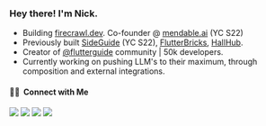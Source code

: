 <h3> Hey there! I'm Nick.</h3>

- Building [firecrawl.dev](https://firecrawl.dev). Co-founder @ [mendable.ai](https://mendable.ai) (YC S22)
- Previously built [SideGuide](https://courses.sideguide.dev) (YC S22), [FlutterBricks](https://flutterbricks.com), [HallHub](https://apps.apple.com/us/app/hallhub/id1526733177).
- Creator of [@flutterguide](https://instagram.com/flutterguide) community | 50k developers.
- Currently working on pushing LLM's to their maximum, through composition and external integrations.

<h4> 🤝🏻 &nbsp;Connect with Me </h4>

<p align="left">
<a href="https://sideguide.dev"><img src="https://img.shields.io/badge/-SideGuide website-3423A6?style=flat-square&logo=Google-Chrome&logoColor=white"/></a>
<a href="https://x.com/nickscamara_"><img src="https://img.shields.io/badge/-nickscamara_-000000?style=flat-square&logo=X&logoColor=white"/></a>
<a href="https://linkedin.com/in/nicolas-silberstein-camara"><img src="https://img.shields.io/badge/-Nick-0077B5?style=flat-square&logo=Linkedin&logoColor=white"/></a>
<a href="mailto:nick@sideguide.dev"><img src="https://img.shields.io/badge/-nick@sideguide.dev-D14836?style=flat-square&logo=Gmail&logoColor=white"/></a>
</p>
